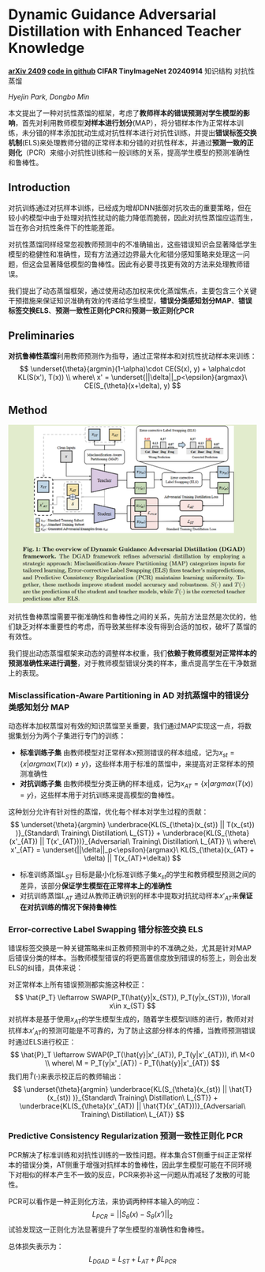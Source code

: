 # Dynamic Guidance Adversarial Distillation with  Enhanced Teacher Knowledge

**[arXiv 2409](https://arxiv.org/abs/2409.01627)	[code in github](https://github.com/kunsaram01/DGAD)	CIFAR  TinyImageNet	20240914**	知识结构 对抗性蒸馏

*Hyejin Park, Dongbo Min*

本文提出了一种对抗性蒸馏的框架，考虑了**教师样本的错误预测对学生模型的影响**，首先对利用教师模型**对样本进行划分**(MAP），将分错样本作为正常样本训练，未分错的样本添加扰动生成对抗性样本进行对抗性训练，并提出**错误标签交换机制**(ELS)来处理教师分错的正常样本和分错的对抗性样本，并通过**预测一致的正则化**（PCR）来缩小对抗性训练和一般训练的关系，提高学生模型的预测准确性和鲁棒性。

## Introduction

对抗训练通过对抗样本训练，已经成为增却DNN抵御对抗攻击的重要策略，但在较小的模型中由于处理对抗性扰动的能力降低而脆弱，因此对抗性蒸馏应运而生，旨在弥合对抗性条件下的性能差距。

对抗性蒸馏同样经常忽视教师预测中的不准确输出，这些错误知识会显著降低学生模型的稳健性和准确性，现有方法通过边界最大化和错分感知策略来处理这一问题，但这会显著降低模型的鲁棒性。因此有必要寻找更有效的方法来处理教师错误。

我们提出了动态蒸馏框架，通过使用动态加权来优化蒸馏焦点，主要包含三个关键干预措施来保证知识准确有效的传递给学生模型，**错误分类感知划分MAP**、**错误标签交换ELS**、**预测一致性正则化PCR**和**预测一致正则化PCR**



## Preliminaries

**对抗鲁棒性蒸馏**利用教师预测作为指导，通过正常样本和对抗性扰动样本来训练：
$$
\underset{\theta}{argmin}(1-\alpha)\cdot CE(S(x), y) + \alpha\cdot KL(S(x'), T(x)) \\
where\ x' = \underset{||\delta||_p<\epsilon}{argmax}\ CE(S_{\theta}(x+\delta), y)
$$


## Method

![image-20240914112522078](imgs/image-20240914112522078.png)

对抗性鲁棒蒸馏需要平衡准确性和鲁棒性之间的关系，先前方法显然是次优的，他们缺乏对样本重要性的考虑，而导致某些样本没有得到合适的加权，破坏了蒸馏的有效性。

我们提出动态蒸馏框架来动态的调整样本权重，我们**依赖于教师模型对正常样本的预测准确性来进行调整**，对于教师模型错误分类的样本，重点提高学生在干净数据上的表现。

### Misclassification-Aware Partitioning in AD  对抗蒸馏中的错误分类感知划分 MAP

动态样本加权蒸馏对有效的知识蒸馏至关重要，我们通过MAP实现这一点，将数据集划分为两个子集进行专门的训练：

- **标准训练子集**  由教师模型对正常样本x预测错误的样本组成，记为$x_{st} = \{x|argmax(T(x)) \neq y \}$，这些样本用于标准的蒸馏中，来提高对正常样本的预测准确性
- **对抗训练子集**  由教师模型分类正确的样本组成，记为$x_{AT} = \{x|argmax(T(x)) = y\}$，这些样本用于对抗训练来提高模型的鲁棒性。

这种划分允许有针对性的蒸馏，优化每个样本对学生过程的贡献：
$$
\underset{\theta}{argmin} \underbrace{KL(S_{\theta}(x_{st}) || T(x_{st}) )}_{Standard\ Training\ Distillation\ L_{ST}} + \underbrace{KL(S_{\theta}(x'_{AT}) || T(x'_{AT}))}_{Adversarial\ Training\ Distillation\ L_{AT}} \\
where\ x'_{AT} = \underset{||\delta||_p<\epsilon}{argmax}\ KL(S_{\theta}(x_{AT} + \delta) || T(x_{AT}+\delta))
$$

- 标准训练蒸馏$L_{ST}$  目标是最小化标准训练子集$x_{st}$的学生和教师模型预测之间的差异，该部分**保证学生模型在正常样本上的准确性**
- 对抗训练蒸馏$L_{AT}$  通过从教师正确识别的样本中提取对抗扰动样本$x'_{AT}$来**保证在对抗训练的情况下保持鲁棒性**

### Error-corrective Label Swapping  错分标签交换 ELS

错误标签交换是一种关键策略来纠正教师预测中的不准确之处，尤其是针对MAP后错误分类的样本。当教师模型错误的将更高置信度放到错误的标签上，则会出发ELS的纠错，具体来说：

对正常样本上所有错误预测都实施这种校正：
$$
\hat{P_T} \leftarrow SWAP(P_T(\hat{y}|x_{ST}), P_T(y|x_{ST})), \forall x\in x_{ST}
$$
对抗样本是基于使用$x_{AT}$的学生模型生成的，随着学生模型训练的进行，教师对对抗样本$x'_{AT}$的预测可能是不可靠的，为了防止这部分样本的传播，当教师预测错误时通过ELS进行校正：
$$
\hat{P}_T \leftarrow SWAP(P_T(\hat{y}|x'_{AT}), P_T(y|x'_{AT})), if\ M<0 \\
where\ M = P_T(y|x'_{AT}) - P_T(\hat{y}|x'_{AT})
$$
我们用$\hat{T}(·)$来表示校正后的教师输出：
$$
\underset{\theta}{argmin} \underbrace{KL(S_{\theta}(x_{st}) || \hat{T}(x_{st}) )}_{Standard\ Training\ Distillation\ L_{ST}} + \underbrace{KL(S_{\theta}(x'_{AT}) || \hat{T}(x'_{AT}))}_{Adversarial\ Training\ Distillation\ L_{AT}}
$$

### Predictive Consistency Regularization  预测一致性正则化  PCR

PCR解决了标准训练和对抗性训练的一致性问题。样本集合ST侧重于纠正正常样本的错误分类，AT侧重于增强对抗样本的鲁棒性，因此学生模型可能在不同环境下对相似的样本产生不一致的反应，PCR来弥补这一问题从而减轻了发散的可能性。

PCR可以看作是一种正则化方法，来协调两种样本输入的响应：
$$
L_{PCR} = ||S_{\theta}(x) - S_{\theta}(x')||_2
$$
试验发现这一正则化方法显著提升了学生模型的准确性和鲁棒性。

总体损失表示为：
$$
L_{DGAD} = L_{ST} + L_{AT} + \beta L_{PCR}
$$

